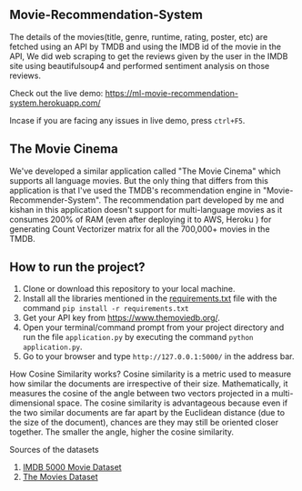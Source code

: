 ## Movie-Recommendation-System


The details of the movies(title, genre, runtime, rating, poster, etc) are fetched using an API by TMDB and using the IMDB id of the movie in the API, We did web scraping to get the reviews given by the user in the IMDB site using beautifulsoup4 and performed sentiment analysis on those reviews.

Check out the live demo: https://ml-movie-recommendation-system.herokuapp.com/

Incase if you are facing any issues in live demo, press `ctrl+F5`.


## The Movie Cinema

We've developed a similar application called "The Movie Cinema" which supports all language movies. But the only thing that differs from this application is that I've used the TMDB's recommendation engine in "Movie-Recommender-System". The recommendation part developed by me and kishan in this application doesn't support for multi-language movies as it consumes 200% of RAM (even after deploying it to AWS, Heroku ) for generating Count Vectorizer matrix for all the 700,000+ movies in the TMDB. 

## How to run the project?

1. Clone or download this repository to your local machine.
2. Install all the libraries mentioned in the [requirements.txt](https://github.com/Shlok1810/Movie_Recommendation) file with the command `pip install -r requirements.txt`
3. Get your API key from https://www.themoviedb.org/.
4. Open your terminal/command prompt from your project directory and run the file `application.py` by executing the command `python application.py`.
5. Go to your browser and type `http://127.0.0.1:5000/` in the address bar.


How Cosine Similarity works?
Cosine similarity is a metric used to measure how similar the documents are irrespective of their size. Mathematically, it measures the cosine of the angle between two vectors projected in a multi-dimensional space. The cosine similarity is advantageous because even if the two similar documents are far apart by the Euclidean distance (due to the size of the document), chances are they may still be oriented closer together. The smaller the angle, higher the cosine similarity.


 Sources of the datasets 

1. [IMDB 5000 Movie Dataset](https://www.kaggle.com/carolzhangdc/imdb-5000-movie-dataset)
2. [The Movies Dataset](https://www.kaggle.com/rounakbanik/the-movies-dataset)
